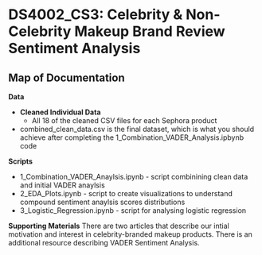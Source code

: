 # DS4002_CS3: Celebrity & Non-Celebrity Makeup Brand Review Sentiment Analysis
## Map of Documentation

**Data**
  - **Cleaned Individual Data**
    - All 18 of the cleaned CSV files for each Sephora product 
  - combined_clean_data.csv is the final dataset, which is what you should achieve after completing the 1_Combination_VADER_Analysis.ipbynb code
 
**Scripts**
  - 1_Combination_VADER_Anaylsis.ipynb - script combinining clean data and initial VADER anaylsis
  - 2_EDA_Plots.ipynb - script to create visualizations to understand compound sentiment anaylsis scores distributions
  - 3_Logistic_Regression.ipynb - script for analysing logistic regression

**Supporting Materials**
There are two articles that describe our intial motivation and interest in celebrity-branded makeup products. There is an additional resource describing VADER Sentiment Analysis.
